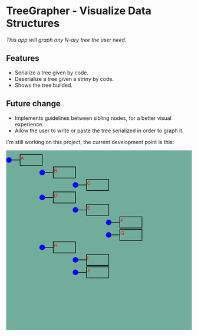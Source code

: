# TreeGrapher - Visualize Data Structures
_This app will graph any N-ary tree the user need._

## Features

* Serialize a tree given by code.
* Deserialize a tree given a striny by code.
* Shows the tree builded.

## Future change
* Implements guidelines between sibling nodes, for a better visual experience.
* Allow the user to write or paste the tree serialized in order to graph it.


I'm still working on this project, the current development point is this:

![Grapher](https://github.com/EspinoVic/TreeGrapher_DataStructures/blob/main/N-ary%20tree%20graph.png?raw=true)
